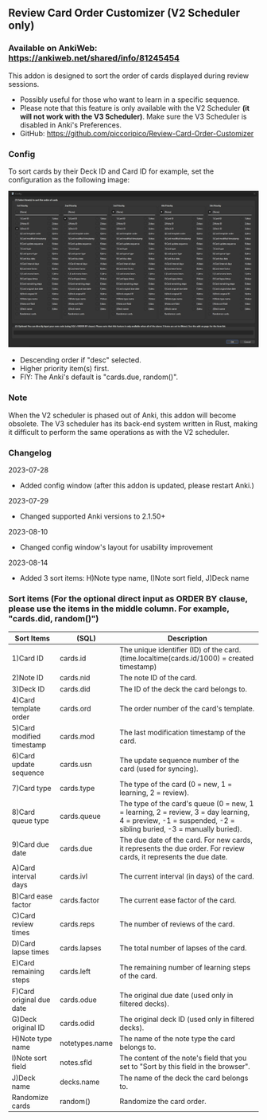 ## Review Card Order Customizer (V2 Scheduler only)
### Available on AnkiWeb: https://ankiweb.net/shared/info/81245454

This addon is designed to sort the order of cards displayed during review sessions.

- Possibly useful for those who want to learn in a specific sequence.
- Please note that this feature is only available with the V2 Scheduler <b>(it will not work with the V3 Scheduler)</b>. Make sure the V3 Scheduler is disabled in Anki's Preferences.
- GitHub: https://github.com/piccoripico/Review-Card-Order-Customizer

### Config

To sort cards by their Deck ID and Card ID for example, set the configuration as the following image:

<img src="https://github.com/piccoripico/Review-Card-Order-Customizer/raw/main/ConfigWindow.JPG">

- Descending order if "desc" selected.
- Higher priority item(s) first.
- FIY: The Anki's default is "cards.due, random()".

### Note

When the V2 scheduler is phased out of Anki, this addon will become obsolete. The V3 scheduler has its back-end system written in Rust, making it difficult to perform the same operations as with the V2 scheduler.

### Changelog

2023-07-28
- Added config window (after this addon is updated, please restart Anki.)

2023-07-29
- Changed supported Anki versions to 2.1.50+

2023-08-10
- Changed config window's layout for usability improvement

2023-08-14
- Added 3 sort items: H)Note type name, I)Note sort field, J)Deck name

### Sort items (For the optional direct input as ORDER BY clause, please use the items in the middle column. For example, "cards.did, random()")

| Sort Items | (SQL) | Description |
|---|---|---|
| 1)Card ID | cards.id | The unique identifier (ID) of the card. (time.localtime(cards.id/1000) =   created timestamp) |
| 2)Note ID | cards.nid | The note ID of the card. |
| 3)Deck ID | cards.did | The ID of the deck the card belongs to. |
| 4)Card template order | cards.ord | The order number of the card's template. |
| 5)Card modified timestamp | cards.mod | The last modification timestamp of the card. |
| 6)Card update sequence | cards.usn | The update sequence number of the card (used for syncing). |
| 7)Card type | cards.type | The type of the card (0 = new, 1 = learning, 2 = review). |
| 8)Card queue type | cards.queue | The type of the card's queue (0 = new, 1 = learning, 2 = review, 3 = day   learning, 4 = preview, -1 = suspended, -2 = sibling buried, -3 = manually   buried). |
| 9)Card due date | cards.due | The due date of the card. For new cards, it represents the due order. For   review cards, it represents the due date. |
| A)Card interval days | cards.ivl | The current interval (in days) of the card. |
| B)Card ease factor | cards.factor | The current ease factor of the card. |
| C)Card review times | cards.reps | The number of reviews of the card. |
| D)Card lapse times | cards.lapses | The total number of lapses of the card. |
| E)Card remaining steps | cards.left | The remaining number of learning steps of the card. |
| F)Card original due date | cards.odue | The original due date (used only in filtered decks). |
| G)Deck original ID | cards.odid | The original deck ID (used only in filtered decks). |
| H)Note type name | notetypes.name | The name of the note type the card belongs to. |
| I)Note sort field | notes.sfld | The content of the note's field that you set to "Sort by this field   in the browser". |
| J)Deck name | decks.name | The name of the deck the card belongs to. |
| Randomize cards | random() | Randomize the card order. |
